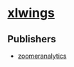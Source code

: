 # [xlwings](https://pypi.org/project/xlwings)



## Publishers
- [zoomeranalytics](https://pypi.org/user/zoomeranalytics)

